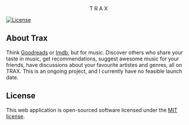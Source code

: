 <p align="center"> T R A X</p>

<p align="center">

<a href="https://packagist.org/packages/laravel/framework"><img src="https://poser.pugx.org/laravel/framework/license.svg" alt="License"></a>
</p>

## About Trax

Think [Goodreads](http://goodreads.com) or [Imdb](http://imdb.com), but for music.
Discover others who share your taste in music, get recommendations, suggest awesome music for your friends, have discussions about your favourite artistes and genres, all on TRAX.
This is an ongoing project, and I currently have no feasible launch date.

## License

This web application is open-sourced software licensed under the [MIT license](http://opensource.org/licenses/MIT).
